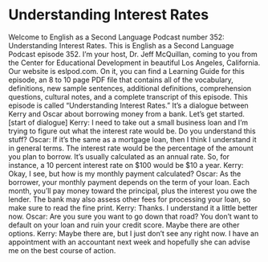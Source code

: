 # Understanding Interest Rates

Welcome to English as a Second Language Podcast number 352: Understanding Interest Rates.  This is English as a Second Language Podcast episode 352.  I’m your host, Dr. Jeff McQuillan, coming to you from the Center for Educational Development in beautiful Los Angeles, California.  Our website is eslpod.com.  On it, you can find a Learning Guide for this episode, an 8 to 10 page PDF file that contains all of the vocabulary, definitions, new sample sentences, additional definitions, comprehension questions, cultural notes, and a complete transcript of this episode.  This episode is called “Understanding Interest Rates.”  It’s a dialogue between Kerry and Oscar about borrowing money from a bank.  Let’s get started.  [start of dialogue]  Kerry:  I need to take out a small business loan and I’m trying to figure out what the interest rate would be.  Do you understand this stuff?  Oscar:  If it’s the same as a mortgage loan, then I think I understand it in general terms.  The interest rate would be the percentage of the amount you plan to borrow.  It’s usually calculated as an annual rate.  So, for instance, a 10 percent interest rate on $100 would be $10 a year.  Kerry:  Okay, I see, but how is my monthly payment calculated?  Oscar:  As the borrower, your monthly payment depends on the term of your loan.  Each month, you’ll pay money toward the principal, plus the interest you owe the lender.  The bank may also assess other fees for processing your loan, so make sure to read the fine print.    Kerry:  Thanks.  I understand it a little better now.    Oscar:  Are you sure you want to go down that road?  You don’t want to default on your loan and ruin your credit score.  Maybe there are other options.  Kerry:  Maybe there are, but I just don’t see any right now.  I have an appointment with an accountant next week and hopefully she can advise me on the best course of action. 